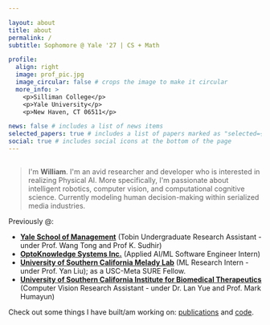 ```yaml
---

layout: about
title: about
permalink: /
subtitle: Sophomore @ Yale '27 | CS + Math

profile:
  align: right
  image: prof_pic.jpg
  image_circular: false # crops the image to make it circular
  more_info: >
    <p>Silliman College</p>
    <p>Yale University</p>
    <p>New Haven, CT 06511</p>

news: false # includes a list of news items
selected_papers: true # includes a list of papers marked as "selected={true}"
social: true # includes social icons at the bottom of the page
---
```


<div class="typing-container">
  <h2 id="typing-effect"></h2>
</div>

<script>
  const text = "Hello 👋!";
  const typingSpeed = 100; // milliseconds per character
  let i = 0;

  function typeWriter() {
    if (i < text.length) {
      document.getElementById("typing-effect").textContent += text.charAt(i);
      i++;
      setTimeout(typeWriter, typingSpeed);
    }
  }

  document.addEventListener("DOMContentLoaded", typeWriter);
</script>

> I'm **William**. I'm an avid researcher and developer who is interested in realizing Physical AI.  More specifically, I'm passionate about intelligent robotics, computer vision, and computational cognitive science. Currently modeling human decision-making within serialized media industries.

Previously @:
- **[Yale School of Management](https://som.yale.edu/)** (Tobin Undergraduate Research Assistant - under Prof. Wang Tong and Prof K. Sudhir)
- **[OptoKnowledge Systems Inc.](https://oksi.ai/)** (Applied AI/ML Software Engineer Intern)
- **[University of Southern California Melady Lab](https://melady.usc.edu/)** (ML Research Intern - under Prof. Yan Liu); as a USC-Meta SURE Fellow.
- **[University of Southern California Institute for Biomedical Therapeutics](https://ibt.usc.edu/)** (Computer Vision Research Assistant - under Dr. Lan Yue and Prof. Mark Humayun)

Check out some things I have built/am working on: [publications](https://scholar.google.com/citations?user=cinjCSwAAAAJ&hl=en&authuser=1) and [code](https://github.com/williamhuang08).

